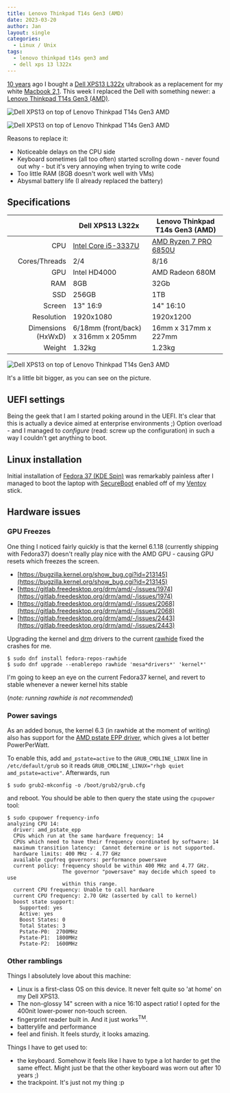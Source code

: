 ```yaml
---
title: Lenovo Thinkpad T14s Gen3 (AMD)
date: 2023-03-20
author: Jan
layout: single
categories:
  - Linux / Unix
tags:
  - lenovo thinkpad t14s gen3 amd
  - dell xps 13 l322x
---
```


[10 years](/2013/04/07/dell-xps-13-and-debian-sid) ago I bought a [Dell XPS13 L322x](https://en.wikipedia.org/wiki/Dell_XPS#XPS_13_(L322X,_Early_2013)) ultrabook as a replacement for my white [Macbook 2,1](https://en.wikipedia.org/wiki/MacBook_(2006%E2%80%932012)). This week I replaced the Dell with something newer: a [Lenovo Thinkpad T14s Gen3 (AMD)](https://www.lenovo.com/us/en/p/laptops/thinkpad/thinkpadt/thinkpad-t14s-gen-3-(14-inch-amd)/len101t0015).

![Dell XPS13 on top of Lenovo Thinkpad T14s Gen3 AMD](/assets/images/2023/03/thinkpad_box.jpg)

![Dell XPS13 on top of Lenovo Thinkpad T14s Gen3 AMD](/assets/images/2023/03/thinkpad.jpg)

Reasons to replace it:
* Noticeable delays on the CPU side
* Keyboard sometimes (all too often) started scrollng down - never found out why - but it's very annoying when trying to write code
* Too little RAM (8GB doesn't work well with VMs)
* Abysmal battery life (I already replaced the battery)

## Specifications

|                    | Dell XPS13 L322x | Lenovo Thinkpad T14s Gen3 (AMD) |
| -----------------: | ---------------- | ------------------------------- |
| CPU                | [Intel Core i5-3337U](https://www.intel.com/content/www/us/en/products/sku/72055/intel-core-i53337u-processor-3m-cache-up-to-2-70-ghz/specifications.html) | [AMD Ryzen 7 PRO 6850U](https://www.amd.com/en/products/apu/amd-ryzen-7-pro-6850u) |
| Cores/Threads      | 2/4 | 8/16 |
| GPU                | Intel HD4000 | AMD Radeon 680M |
| RAM                | 8GB | 32Gb |
| SSD                | 256GB | 1TB |
| Screen             | 13" 16:9 | 14" 16:10 |
| Resolution         | 1920x1080 | 1920x1200 |
| Dimensions (HxWxD) | 6/18mm (front/back) x 316mm x 205mm | 16mm x 317mm x 227mm |
| Weight             | 1.32kg | 1.23kg |


![Dell XPS13 on top of Lenovo Thinkpad T14s Gen3 AMD](/assets/images/2023/03/dell_on_thinkpad.jpg)

It's a little bit bigger, as you can see on the picture.

## UEFI settings
Being the geek that I am I started poking around in the UEFI. It's clear that this is actually a device aimed at enterprise environments ;)
Option overload - and I managed to _configure_ (read: screw up the configuration) in such a way I couldn't get anything to boot.

## Linux installation 
Initial installation of [Fedora 37 (KDE Spin)](https://spins.fedoraproject.org/kde/download/index.html) was remarkably painless after I managed to boot the laptop with [SecureBoot](https://learn.microsoft.com/en-us/windows-hardware/design/device-experiences/oem-secure-boot) enabled off of my [Ventoy](https://www.ventoy.net/en/index.html) stick. 

## Hardware issues

### GPU Freezes
One thing I noticed fairly quickly is that the kernel 6.1.18 (currently shipping with Fedora37) doesn't really play nice with the AMD GPU - causing GPU resets which freezes the screen.

* [https://bugzilla.kernel.org/show_bug.cgi?id=213145](https://bugzilla.kernel.org/show_bug.cgi?id=213145)
* [https://gitlab.freedesktop.org/drm/amd/-/issues/1974](https://gitlab.freedesktop.org/drm/amd/-/issues/1974)
* [https://gitlab.freedesktop.org/drm/amd/-/issues/2068](https://gitlab.freedesktop.org/drm/amd/-/issues/2068)
* [https://gitlab.freedesktop.org/drm/amd/-/issues/2443](https://gitlab.freedesktop.org/drm/amd/-/issues/2443)

Upgrading the kernel and [drm](https://en.wikipedia.org/wiki/Direct_Rendering_Manager) drivers to the current [rawhide](https://docs.fedoraproject.org/en-US/releases/rawhide/) fixed the crashes for me. 
```shell
$ sudo dnf install fedora-repos-rawhide
$ sudo dnf upgrade --enablerepo rawhide 'mesa*drivers*' 'kernel*'
```
I'm going to keep an eye on the current Fedora37 kernel, and revert to stable whenever a newer kernel hits stable

(_note: running rawhide is not recommended_)

### Power savings
As an added bonus, the kernel 6.3 (in rawhide at the moment of writing) also has support for the [AMD pstate EPP driver](https://lore.kernel.org/lkml/Y8iv56PPKkhEsL02@amd.com/T/), which gives a lot better PowerPerWatt. 

To enable this, add `amd_pstate=active` to the `GRUB_CMDLINE_LINUX` line in `/etc/default/grub` so it reads `GRUB_CMDLINE_LINUX="rhgb quiet amd_pstate=active"`. Afterwards, run

```shell
$ sudo grub2-mkconfig -o /boot/grub2/grub.cfg
```

and reboot. You should be able to then query the state using the `cpupower` tool:

```shell
$ sudo cpupower frequency-info
analyzing CPU 14:
  driver: amd_pstate_epp
  CPUs which run at the same hardware frequency: 14
  CPUs which need to have their frequency coordinated by software: 14
  maximum transition latency:  Cannot determine or is not supported.
  hardware limits: 400 MHz - 4.77 GHz
  available cpufreq governors: performance powersave
  current policy: frequency should be within 400 MHz and 4.77 GHz.
                  The governor "powersave" may decide which speed to use
                  within this range.
  current CPU frequency: Unable to call hardware
  current CPU frequency: 2.70 GHz (asserted by call to kernel)
  boost state support:
    Supported: yes
    Active: yes
    Boost States: 0
    Total States: 3
    Pstate-P0:  2700MHz
    Pstate-P1:  1800MHz
    Pstate-P2:  1600MHz
```

### Other ramblings
Things I absolutely love about this machine:
* Linux is a first-class OS on this device. It never felt quite so 'at home' on my Dell XPS13.
* The non-glossy 14" screen with a nice 16:10 aspect ratio! I opted for the 400nit lower-power non-touch screen.
* fingerprint reader built in. And it just works<sup>TM</sup>.
* batterylife and performance
* feel and finish. It feels sturdy, it looks amazing.

Things I have to get used to:
* the keyboard. Somehow it feels like I have to type a lot harder to get the same effect. Might just be that the other keyboard was worn out after 10 years ;)
* the trackpoint. It's just not my thing :p
